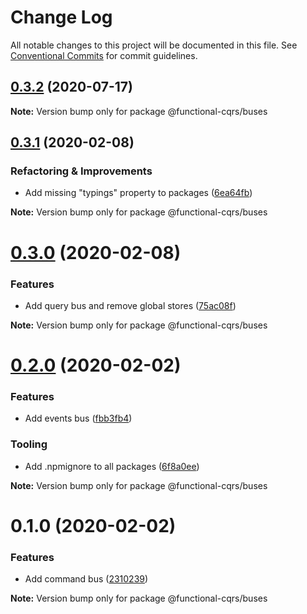 # Change Log

All notable changes to this project will be documented in this file.
See [Conventional Commits](https://conventionalcommits.org) for commit guidelines.

## [0.3.2](https://github.com/TheUnderScorer/functional-cqrs/compare/@functional-cqrs/buses@0.3.1...@functional-cqrs/buses@0.3.2) (2020-07-17)

**Note:** Version bump only for package @functional-cqrs/buses





## [0.3.1](https://github.com/TheUnderScorer/functional-cqrs/compare/@functional-cqrs/buses@0.3.0...@functional-cqrs/buses@0.3.1) (2020-02-08)


### Refactoring & Improvements

- Add missing "typings" property to packages ([6ea64fb](https://github.com/TheUnderScorer/functional-cqrs/commit/6ea64fb3bbd273c67119058dd70e60b16a4d2c6d))

**Note:** Version bump only for package @functional-cqrs/buses





# [0.3.0](https://github.com/TheUnderScorer/functional-cqrs/compare/@functional-cqrs/buses@0.2.0...@functional-cqrs/buses@0.3.0) (2020-02-08)


### Features

- Add query bus and remove global stores ([75ac08f](https://github.com/TheUnderScorer/functional-cqrs/commit/75ac08f41fc194880704fdd65a5e8badaca9dd26))

**Note:** Version bump only for package @functional-cqrs/buses





# [0.2.0](https://github.com/TheUnderScorer/functional-cqrs/compare/@functional-cqrs/buses@0.1.0...@functional-cqrs/buses@0.2.0) (2020-02-02)


### Features

- Add events bus ([fbb3fb4](https://github.com/TheUnderScorer/functional-cqrs/commit/fbb3fb4225c486c9763331134ef35c735169b1e6))


### Tooling

- Add .npmignore to all packages ([6f8a0ee](https://github.com/TheUnderScorer/functional-cqrs/commit/6f8a0ee1d87bb4790580df49ab54d7b1a67971f7))

**Note:** Version bump only for package @functional-cqrs/buses





# 0.1.0 (2020-02-02)


### Features

- Add command bus ([2310239](https://github.com/TheUnderScorer/functional-cqrs/commit/2310239f98893fffa8fc347e7a217205a2ef24a6))

**Note:** Version bump only for package @functional-cqrs/buses
